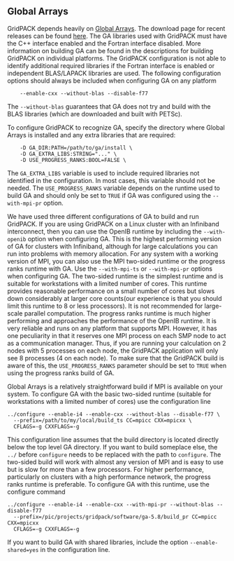 ## Global Arrays

GridPACK depends heavily on [Global Arrays](https://github.com/GlobalArrays/ga).
The download page for recent releases can be found
[here](https://github.com/GlobalArrays/ga/releases).  The GA libraries used with
GridPACK must have the C++ interface enabled and the Fortran interface disabled.
More information on building GA can be found in the descriptions for building
GridPACK on individual platforms. The GridPACK configuration is not able to
identify additional required libraries if the Fortran interface is enabled or
independent BLAS/LAPACK libraries are used.  The following configuration options
should always be included when configuring GA on any platform

```
    --enable-cxx --without-blas --disable-f77
```

The `--without-blas` guarantees that GA does not try and build with the
BLAS libraries (which are downloaded and built with PETSc).

To configure GridPACK to recognize GA, specify the directory where Global Arrays
is installed and any extra libraries that are required:

```
    -D GA_DIR:PATH=/path/to/ga/install \
    -D GA_EXTRA_LIBS:STRING="..." \
    -D USE_PROGRESS_RANKS:BOOL=FALSE \
```

The `GA_EXTRA_LIBS` variable is used to include required libraries not
identified in the configuration. In most cases, this variable should not be
needed. The `USE_PROGRESS_RANKS` variable
depends on the runtime used to build GA and should only be set to `TRUE`
if GA was configured using the `--with-mpi-pr` option.

We have used three different configurations of GA to build and run GridPACK. If
you are using GridPACK on a Linux cluster with an Infiniband interconnect, then
you can use the OpenIB runtime by including the `--with-openib` option
when configuring GA. This is the highest performing version of GA for clusters
with Infiniband, although for large calculations you can run into problems with
memory allocation. For any system with a working version of MPI, you can also
use the MPI two-sided runtime or the progress ranks runtime with GA. Use the
`--with-mpi-ts` or `--with-mpi-pr` options when configuring GA.
The two-sided runtime is the simplest runtime and is suitable for workstations
with a limited number of cores. This runtime provides reasonable performance on
a small number of cores but slows down considerably at larger core counts(our
experience is that you should limit this runtime to 8 or less processors). It is
not recommended for large-scale parallel computation.  The progress ranks
runtime is much higher performing and approaches the performance of the OpenIB
runtime. It is very reliable and runs on any platform that supports MPI.
However, it has one peculiarity in that it reserves one MPI process on each SMP
node to act as a communication manager. Thus, if you are running your
calculation on 2 nodes with 5 processes on each node, the GridPACK application
will only see 8 processes (4 on each node). To make sure that the GridPACK build
is aware of this, the `USE_PROGRESS_RANKS` parameter should be set to
`TRUE` when using the progress ranks build of GA.

Global Arrays is a relatively straightforward build if MPI is available on your
system. To configure GA with the basic two-sided runtime (suitable for
workstations with a limited number of cores) use the configuration line

```
../configure --enable-i4 --enable-cxx --without-blas --disable-f77 \
  --prefix=/path/to/my/local/build_ts CC=mpicc CXX=mpicxx \
  CFLAGS=-g CXXFLAGS=-g
```

This configuration line assumes that the build directory is located directly
below the top level GA directory. If you want to build someplace else, the `../`
before `configure` needs to be replaced with the path to `configure`.
The two-sided build will work with almost any version of MPI and is easy to use
but is
slow for more than a few processors. For higher performance, particularly on
clusters with a high performance network, the progress ranks runtime is
preferable. To configure GA with this runtime, use the configure command

```
../configure --enable-i4 --enable-cxx --with-mpi-pr --without-blas --disable-f77
  --prefix=/pic/projects/gridpack/software/ga-5.8/build_pr CC=mpicc CXX=mpicxx
  CFLAGS=-g CXXFLAGS=-g
```

If you want to build GA with shared libraries, include the option
`--enable-shared=yes` in the configuration line.
